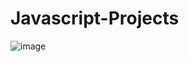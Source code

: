 # Javascript-Projects
![image](https://user-images.githubusercontent.com/86216930/139568449-aa2ab578-cb7b-48fb-bfdc-30cfeeebcd55.png)
